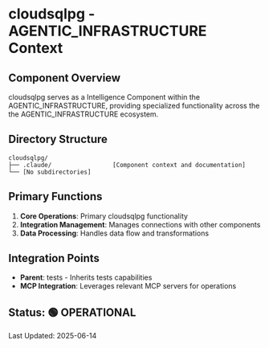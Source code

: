 # cloudsqlpg - AGENTIC_INFRASTRUCTURE Context

## Component Overview

cloudsqlpg serves as a Intelligence Component within the AGENTIC_INFRASTRUCTURE, providing specialized functionality across the the AGENTIC_INFRASTRUCTURE ecosystem.

## Directory Structure

```
cloudsqlpg/
├── .claude/                 [Component context and documentation]
└── [No subdirectories]
```

## Primary Functions

1. **Core Operations**: Primary cloudsqlpg functionality
2. **Integration Management**: Manages connections with other components
3. **Data Processing**: Handles data flow and transformations

## Integration Points

- **Parent**: tests - Inherits tests capabilities
- **MCP Integration**: Leverages relevant MCP servers for operations
  
## Status: 🟢 OPERATIONAL

Last Updated: 2025-06-14
